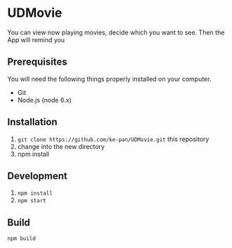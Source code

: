 # UDMovie

You can view now playing movies, decide which you want to see. Then the App will remind you

## Prerequisites

You will need the following things properly installed on your computer.

- Git
- Node.js (node 6.x)

## Installation

1. `git clone https://github.com/ke-pan/UDMovie.git` this repository
2. change into the new directory
3. npm install

## Development

1. `npm install`
2. `npm start`

## Build

`npm build`
